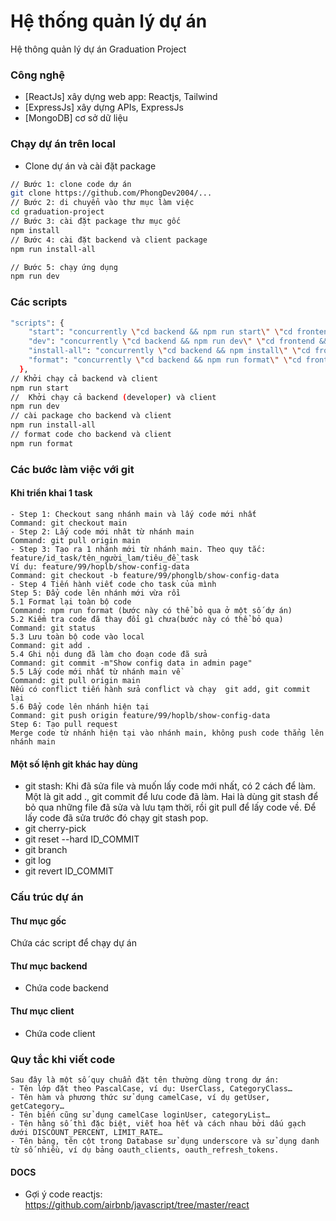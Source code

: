 # Hệ thống quản lý dự án
Hệ thông quản lý dự án Graduation Project

### Công nghệ

- [ReactJs] xây dựng web app: Reactjs, Tailwind
- [ExpressJs] xây dựng APIs, ExpressJs
- [MongoDB] cơ sở dữ liệu

### Chạy dự án trên local

- Clone dự án và cài đặt package


```sh
// Bước 1: clone code dự án
git clone https://github.com/PhongDev2004/...
// Bước 2: di chuyển vào thư mục làm việc
cd graduation-project
// Bước 3: cài đặt package thư mục gốc
npm install
// Bước 4: cài đặt backend và client package
npm run install-all

// Bước 5: chạy ứng dụng
npm run dev
```
### Các scripts 
```sh
"scripts": {
    "start": "concurrently \"cd backend && npm run start\" \"cd frontend && npm run start\"",
    "dev": "concurrently \"cd backend && npm run dev\" \"cd frontend && npm run start\"",
    "install-all": "concurrently \"cd backend && npm install\" \"cd frontend && npm install\"",
    "format": "concurrently \"cd backend && npm run format\" \"cd frontend && npm run format\""
  },
// Khởi chạy cả backend và client
npm run start
//  Khởi chạy cả backend (developer) và client
npm run dev
// cài package cho backend và client
npm run install-all
// format code cho backend và client 
npm run format 
```

### Các bước làm việc với git
#### Khi triển khai 1 task
```
- Step 1: Checkout sang nhánh main và lấy code mới nhất
Command: git checkout main
- Step 2: Lấy code mới nhât từ nhánh main
Command: git pull origin main
- Step 3: Tạo ra 1 nhánh mới từ nhánh main. Theo quy tắc: feature/id_task/tên_người_lam/tiêu_đề_task
Ví dụ: feature/99/hoplb/show-config-data
Command: git checkout -b feature/99/phonglb/show-config-data
- Step 4 Tiến hành viết code cho task của mình
Step 5: Đẩy code lên nhánh mới vừa rồi
5.1 Format lại toàn bộ code
Command: npm run format (bước này có thể bỏ qua ở một số dự án)
5.2 Kiểm tra code đã thay đổi gì chưa(bước này có thể bỏ qua)
Command: git status
5.3 Lưu toàn bộ code vào local
Command: git add .
5.4 Ghi nội dung đã làm cho đoạn code đã sửa
Command: git commit -m"Show config data in admin page"
5.5 Lấy code mới nhất từ nhánh main về
Command: git pull origin main
Nếu có conflict tiến hành sửa conflict và chạy  git add, git commit lại
5.6 Đẩy code lên nhánh hiện tại
Command: git push origin feature/99/hoplb/show-config-data
Step 6: Tạo pull request
Merge code từ nhánh hiện tại vào nhánh main, không push code thẳng lên nhánh main
```
#### Một số lệnh git khác hay dùng
- git stash: Khi đã sửa file và muốn lấy code mới nhất, có 2 cách để làm. Một là git add ., git commit để lưu code đã làm. Hai là dùng git stash để bỏ qua những file đã sửa và lưu tạm thời, rồi git pull để lấy code về. Để lấy code đã sửa trước đó chạy git stash pop.
- git cherry-pick
- git reset --hard ID_COMMIT
- git branch 
- git log
- git revert ID_COMMIT
### Cấu trúc dự án
#### Thư mục gốc
Chứa các script để chạy dự án
#### Thư mục backend
- Chứa code backend

#### Thư mục client
- Chứa code client

### Quy tắc khi viết code
```
Sau đây là một số quy chuẩn đặt tên thường dùng trong dự án:
- Tên lớp đặt theo PascalCase, ví dụ: UserClass, CategoryClass…
- Tên hàm và phương thức sử dụng camelCase, ví dụ getUser, getCategory…
- Tên biến cũng sử dụng camelCase loginUser, categoryList…
- Tên hằng số thì đặc biệt, viết hoa hết và cách nhau bởi dấu gạch dưới DISCOUNT_PERCENT, LIMIT_RATE…
- Tên bảng, tên cột trong Database sử dụng underscore và sử dụng danh từ số nhiều, ví dụ bảng oauth_clients, oauth_refresh_tokens.

```
#### DOCS 
- Gợi ý code reactjs: https://github.com/airbnb/javascript/tree/master/react<br>
